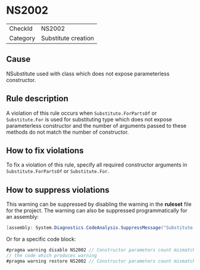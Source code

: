 ﻿# NS2002

<table>
<tr>
  <td>CheckId</td>
  <td>NS2002</td>
</tr>
<tr>
  <td>Category</td>
  <td>Substitute creation</td>
</tr>
</table>

## Cause

NSubstitute used with class which does not expose parameterless constructor.

## Rule description

A violation of this rule occurs when `Substitute.ForPartsOf` or `Substitute.For` is used for substituting type which does not expose parameterless constructor and the number of arguments passed to these methods do not match the number of constructor.

## How to fix violations

To fix a violation of this rule, specify all required constructor arguments in `Substitute.ForPartsOf` or `Substitute.For`.

## How to suppress violations

This warning can be suppressed by disabling the warning in the **ruleset** file for the project.
The warning can also be suppressed programmatically for an assembly:
````c#
[assembly: System.Diagnostics.CodeAnalysis.SuppressMessage("Substitute creation", "NS2002:Constructor parameters count mismatch.", Justification = "Reviewed")]
````

Or for a specific code block:
````c#
#pragma warning disable NS2002 // Constructor parameters count mismatch.
// the code which produces warning
#pragma warning restore NS2002 // Constructor parameters count mismatch.
````
